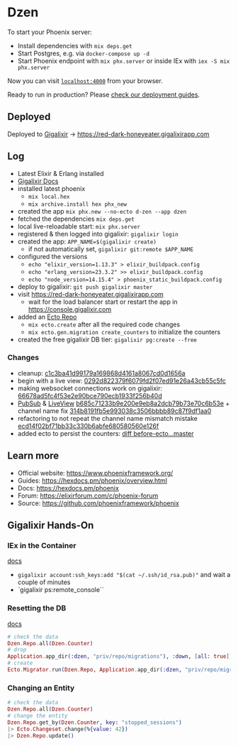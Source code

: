 # Dzen

To start your Phoenix server:

* Install dependencies with `mix deps.get`
* Start Postgres, e.g. via `docker-compose up -d`
* Start Phoenix endpoint with `mix phx.server` or inside IEx with `iex -S mix phx.server`

Now you can visit [`localhost:4000`](http://localhost:4000) from your browser.

Ready to run in production? Please [check our deployment guides](https://hexdocs.pm/phoenix/deployment.html).

## Deployed

Deployed to [Gigalixir](https://gigalixir.com) &rarr; https://red-dark-honeyeater.gigalixirapp.com

## Log

* Latest Elixir & Erlang installed
* [Gigalixir Docs](https://gigalixir.readthedocs.io/en/latest/getting-started-guide.html)
* installed latest phoenix
  * `mix local.hex`
  * `mix archive.install hex phx_new`
* created the app `mix phx.new --no-ecto d-zen --app dzen`
* fetched the dependencies `mix deps.get`
* local live-reloadable start: `mix phx.server`
* registered & then logged into gigalixir: `gigalixir login`
* created the app: `APP_NAME=$(gigalixir create)`
  * if not automatically set, `gigalixir git:remote $APP_NAME`
* configured the versions
  * `echo "elixir_version=1.13.3" > elixir_buildpack.config`
  * `echo "erlang_version=23.3.2" >> elixir_buildpack.config`
  * `echo "node_version=14.15.4" > phoenix_static_buildpack.config`
* deploy to gigalixir: `git push gigalixir master`
* visit https://red-dark-honeyeater.gigalixirapp.com
  * wait for the load balancer start or restart the app in https://console.gigalixir.com
* added an [Ecto Repo](https://hexdocs.pm/ecto/getting-started.html#adding-ecto-to-an-application)
  * `mix ecto.create` after all the required code changes
  * `mix ecto.gen.migration create_counters` to initialize the counters
* created the free gigalixir DB tier: `gigalixir pg:create --free`

### Changes

- cleanup: [c1c3ba41d99179a169868d4161a8067cd0d1656a](https://github.com/d-led/d-zen/commit/c1c3ba41d99179a169868d4161a8067cd0d1656a)
- begin with a live view: [0292d822379f6079fd2f07ed91e26a43cb55c5fc](https://github.com/d-led/d-zen/commit/0292d822379f6079fd2f07ed91e26a43cb55c5fc)
- making websocket connections work on gigalixir: [66678ad5fc4f53e2e90bce790ecb1933f256b40d](https://github.com/d-led/d-zen/commit/66678ad5fc4f53e2e90bce790ecb1933f256b40d)
- [PubSub](https://hexdocs.pm/phoenix_pubsub/Phoenix.PubSub.html) & [LiveView](https://hexdocs.pm/phoenix_live_view/Phoenix.LiveView.html) [b685c71233b9e200e9eb8a2dcb79b73e70c6b53e](https://github.com/d-led/d-zen/commit/b685c71233b9e200e9eb8a2dcb79b73e70c6b53e) + channel name fix [314b8191fb5e993038c3506bbbb89c87f9df1aa0](https://github.com/d-led/d-zen/commit/314b8191fb5e993038c3506bbbb89c87f9df1aa0)
- refactoring to not repeat the channel name mismatch mistake [ecd14f02bf71bb33c330b6abfe680580560e126f](https://github.com/d-led/d-zen/commit/ecd14f02bf71bb33c330b6abfe680580560e126f)
- added ecto to persist the counters: [diff before-ecto...master](https://github.com/d-led/d-zen/compare/before-ecto...master)

## Learn more

* Official website: https://www.phoenixframework.org/
* Guides: https://hexdocs.pm/phoenix/overview.html
* Docs: https://hexdocs.pm/phoenix
* Forum: https://elixirforum.com/c/phoenix-forum
* Source: https://github.com/phoenixframework/phoenix

## Gigalixir Hands-On

### IEx in the Container

[docs](https://gigalixir.readthedocs.io/en/latest/runtime.html#how-to-ssh-into-a-production-container)

- `gigalixir account:ssh_keys:add "$(cat ~/.ssh/id_rsa.pub)"` and wait a couple of minutes
- `gigalixir ps:remote_console``

### Resetting the DB

[docs](https://gigalixir.readthedocs.io/en/latest/database.html#how-to-reset-the-database)

```elixir
# check the data
Dzen.Repo.all(Dzen.Counter)
# drop
Application.app_dir(:dzen, "priv/repo/migrations"), :down, [all: true])
# create
Ecto.Migrator.run(Dzen.Repo, Application.app_dir(:dzen, "priv/repo/migrations"), :up, [all: true])
```

### Changing an Entity

```elixir
# check the data
Dzen.Repo.all(Dzen.Counter)
# change the entity
Dzen.Repo.get_by(Dzen.Counter, key: "stopped_sessions")
|> Ecto.Changeset.change(%{value: 42})
|> Dzen.Repo.update()
```
